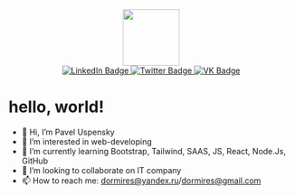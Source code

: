 <div id="header" align="center">
    <img src="https://media.giphy.com/media/M9gbBd9nbDrOTu1Mqx/giphy.gif" width="100"/>
</div>
<div id="badges" align="center">
<a href="https://www.linkedin.com/in/%D0%BF%D0%B0%D0%B2%D0%B5%D0%BB-%D1%83%D1%81%D0%BF%D0%B5%D0%BD%D1%81%D0%BA%D0%B8%D0%B9-379a5064/">
  <img src="https://img.shields.io/badge/LinkedIn-blue?style=for-the-badge&logo=linkedin&logoColor=white" alt="LinkedIn Badge"/>
 </a>
 <a href="https://twitter.com/dormires">
  <img src="https://img.shields.io/badge/Twitter-blue?style=for-the-badge&logo=twitter&logoColor=white" alt="Twitter Badge"/>
 </a>
 <a href="https://vk.com/pavel.uspensky">
  <img src="https://img.shields.io/badge/VK-blue?style=for-the-badge&logo=vk&logoColor=white" alt="VK Badge"/>
 </a>
</div>
<div align="center">
 <img src="https://komarev.com/ghpvc/?username=site2beru&style=flat-square&color=blue" alt=""/>
</div>
<h1>
  hello, world!
</h1>


- 👋 Hi, I’m Pavel Uspensky
- 👀 I’m interested in web-developing
- 🌱 I’m currently learning Bootstrap, Tailwind, SAAS, JS, React, Node.Js, GitHub
- 💞️ I’m looking to collaborate on IT company
- 📫 How to reach me: dormires@yandex.ru/dormires@gmail.com

<!---
site2beru/site2beru is a ✨ special ✨ repository because its `README.md` (this file) appears on your GitHub profile.
You can click the Preview link to take a look at your changes.
--->
